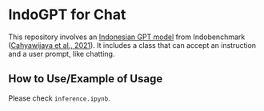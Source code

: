 # IndoGPT for Chat
This repository involves an [Indonesian GPT model](https://huggingface.co/indobenchmark/indogpt) from Indobenchmark ([Cahyawijaya et al., 2021](https://arxiv.org/abs/2104.08200)). It includes a class that can accept an instruction and a user prompt, like chatting.

## How to Use/Example of Usage
Please check `inference.ipynb`.
